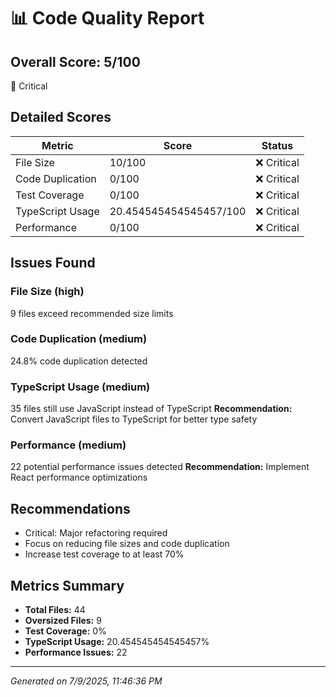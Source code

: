 # 📊 Code Quality Report

## Overall Score: 5/100

🔴 Critical

## Detailed Scores

| Metric           | Score                  | Status      |
| ---------------- | ---------------------- | ----------- |
| File Size        | 10/100                 | ❌ Critical |
| Code Duplication | 0/100                  | ❌ Critical |
| Test Coverage    | 0/100                  | ❌ Critical |
| TypeScript Usage | 20.454545454545457/100 | ❌ Critical |
| Performance      | 0/100                  | ❌ Critical |

## Issues Found

### File Size (high)

9 files exceed recommended size limits

### Code Duplication (medium)

24.8% code duplication detected

### TypeScript Usage (medium)

35 files still use JavaScript instead of TypeScript
**Recommendation:** Convert JavaScript files to TypeScript for better type safety

### Performance (medium)

22 potential performance issues detected
**Recommendation:** Implement React performance optimizations

## Recommendations

- Critical: Major refactoring required
- Focus on reducing file sizes and code duplication
- Increase test coverage to at least 70%

## Metrics Summary

- **Total Files:** 44
- **Oversized Files:** 9
- **Test Coverage:** 0%
- **TypeScript Usage:** 20.454545454545457%
- **Performance Issues:** 22

---

_Generated on 7/9/2025, 11:46:36 PM_
